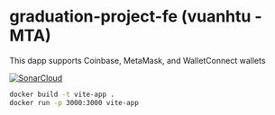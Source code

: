 # graduation-project-fe (vuanhtu - MTA)

This dapp supports Coinbase, MetaMask, and WalletConnect wallets

[![SonarCloud](https://sonarcloud.io/images/project_badges/sonarcloud-white.svg)](https://sonarcloud.io/summary/new_code?id=tuvuanh27_graduation-project-fe)

```sh
docker build -t vite-app .
docker run -p 3000:3000 vite-app
```
